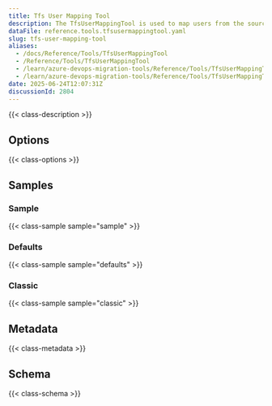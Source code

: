 ```yaml
---
title: Tfs User Mapping Tool
description: The TfsUserMappingTool is used to map users from the source to the target system. Run it with the ExportUsersForMappingContext to create a mapping file then with WorkItemMigrationContext to use the mapping file to update the users in the target system as you migrate the work items.
dataFile: reference.tools.tfsusermappingtool.yaml
slug: tfs-user-mapping-tool
aliases:
  - /docs/Reference/Tools/TfsUserMappingTool
  - /Reference/Tools/TfsUserMappingTool
  - /learn/azure-devops-migration-tools/Reference/Tools/TfsUserMappingTool
  - /learn/azure-devops-migration-tools/Reference/Tools/TfsUserMappingTool/index.md
date: 2025-06-24T12:07:31Z
discussionId: 2804
---
```


{{< class-description >}}

## Options

{{< class-options >}}

## Samples

### Sample

{{< class-sample sample="sample" >}}

### Defaults

{{< class-sample sample="defaults" >}}

### Classic

{{< class-sample sample="classic" >}}

## Metadata

{{< class-metadata >}}

## Schema

{{< class-schema >}}
